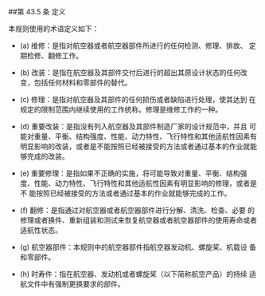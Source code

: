 ##第 43.5 条	定义 

本规则使用的术语定义如下：

- (a) 维修：是指对航空器或者航空器部件所进行的任何检测、修理、排故、 定期检修、翻修工作。

- (b)  改装：是指在航空器及其部件交付后进行的超出其原设计状态的任何改 变，包括任何材料和零部件的替代。

- (c) 修理：是指对航空器及其部件的任何损伤或者缺陷进行处理，使其达到 在规定的限制范围内继续使用的工作统称。修理是维修工作的一种。

- (d)  重要改装：是指没有列入航空器及其部件制造厂家的设计规范中，并且 可能对重量、平衡、结构强度、性能、动力特性、飞行特性和其他适航性因素有明显影响的改装，或者是不能按照已经被接受的方法或者通过基本的作业就能够完成的改装。

- (e)   重要修理：是指如果不正确的实施，将可能导致对重量、平衡、结构强度、性能、动力特性、飞行特性和其他适航性因素有明显影响的修理，或者是不 能按照已经被接受的方法或者通过基本的作业就能够完成的工作。

- (f) 翻修：是指通过对航空器或者航空器部件进行分解、清洗、检查、必要 的修理或者换件、重新组装和测试来恢复航空器或者航空器部件的使用寿命或者 适航性状态。

- (g) 航空器部件：本规则中的航空器部件指航空器发动机、螺旋桨、机载设 备和零部件。

- (h) 时寿件：指在航空器、发动机或者螺旋桨（以下简称航空产品）的持续 适航文件中有强制更换要求的部件。
